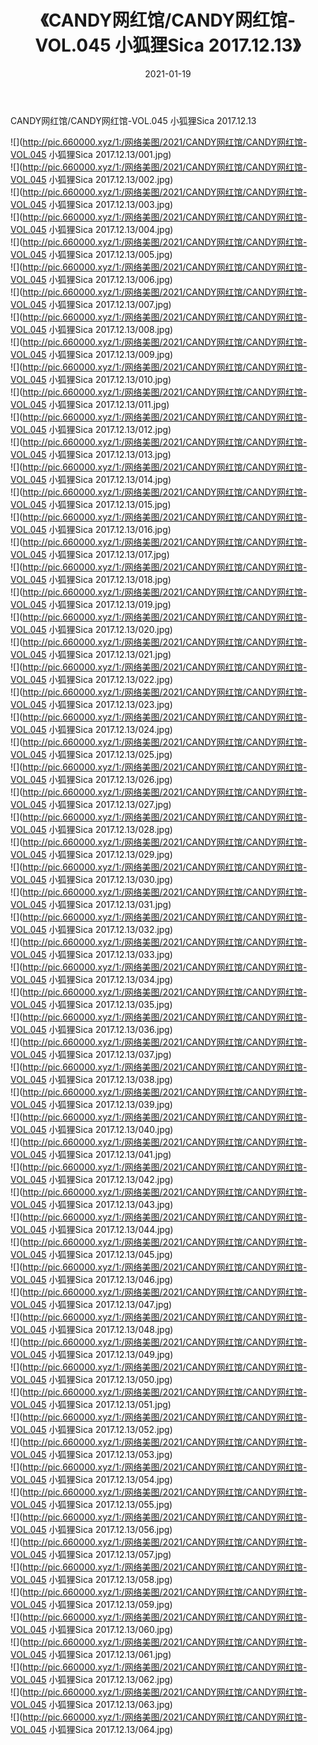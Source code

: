 ﻿---
layout: post
title:  《CANDY网红馆/CANDY网红馆-VOL.045 小狐狸Sica 2017.12.13》
date:   2021-01-19
img: http://pic.660000.xyz/1:/网络美图/2021/CANDY网红馆/CANDY网红馆-VOL.045 小狐狸Sica 2017.12.13/000.jpg
categories: [美女, 清纯, 唯美]
---

CANDY网红馆/CANDY网红馆-VOL.045 小狐狸Sica 2017.12.13

 ![](http://pic.660000.xyz/1:/网络美图/2021/CANDY网红馆/CANDY网红馆-VOL.045 小狐狸Sica 2017.12.13/001.jpg) <br>![](http://pic.660000.xyz/1:/网络美图/2021/CANDY网红馆/CANDY网红馆-VOL.045 小狐狸Sica 2017.12.13/002.jpg) <br>![](http://pic.660000.xyz/1:/网络美图/2021/CANDY网红馆/CANDY网红馆-VOL.045 小狐狸Sica 2017.12.13/003.jpg) <br>![](http://pic.660000.xyz/1:/网络美图/2021/CANDY网红馆/CANDY网红馆-VOL.045 小狐狸Sica 2017.12.13/004.jpg) <br>![](http://pic.660000.xyz/1:/网络美图/2021/CANDY网红馆/CANDY网红馆-VOL.045 小狐狸Sica 2017.12.13/005.jpg) <br>![](http://pic.660000.xyz/1:/网络美图/2021/CANDY网红馆/CANDY网红馆-VOL.045 小狐狸Sica 2017.12.13/006.jpg) <br>![](http://pic.660000.xyz/1:/网络美图/2021/CANDY网红馆/CANDY网红馆-VOL.045 小狐狸Sica 2017.12.13/007.jpg) <br>![](http://pic.660000.xyz/1:/网络美图/2021/CANDY网红馆/CANDY网红馆-VOL.045 小狐狸Sica 2017.12.13/008.jpg) <br>![](http://pic.660000.xyz/1:/网络美图/2021/CANDY网红馆/CANDY网红馆-VOL.045 小狐狸Sica 2017.12.13/009.jpg) <br>![](http://pic.660000.xyz/1:/网络美图/2021/CANDY网红馆/CANDY网红馆-VOL.045 小狐狸Sica 2017.12.13/010.jpg) <br>![](http://pic.660000.xyz/1:/网络美图/2021/CANDY网红馆/CANDY网红馆-VOL.045 小狐狸Sica 2017.12.13/011.jpg) <br>![](http://pic.660000.xyz/1:/网络美图/2021/CANDY网红馆/CANDY网红馆-VOL.045 小狐狸Sica 2017.12.13/012.jpg) <br>![](http://pic.660000.xyz/1:/网络美图/2021/CANDY网红馆/CANDY网红馆-VOL.045 小狐狸Sica 2017.12.13/013.jpg) <br>![](http://pic.660000.xyz/1:/网络美图/2021/CANDY网红馆/CANDY网红馆-VOL.045 小狐狸Sica 2017.12.13/014.jpg) <br>![](http://pic.660000.xyz/1:/网络美图/2021/CANDY网红馆/CANDY网红馆-VOL.045 小狐狸Sica 2017.12.13/015.jpg) <br>![](http://pic.660000.xyz/1:/网络美图/2021/CANDY网红馆/CANDY网红馆-VOL.045 小狐狸Sica 2017.12.13/016.jpg) <br>![](http://pic.660000.xyz/1:/网络美图/2021/CANDY网红馆/CANDY网红馆-VOL.045 小狐狸Sica 2017.12.13/017.jpg) <br>![](http://pic.660000.xyz/1:/网络美图/2021/CANDY网红馆/CANDY网红馆-VOL.045 小狐狸Sica 2017.12.13/018.jpg) <br>![](http://pic.660000.xyz/1:/网络美图/2021/CANDY网红馆/CANDY网红馆-VOL.045 小狐狸Sica 2017.12.13/019.jpg) <br>![](http://pic.660000.xyz/1:/网络美图/2021/CANDY网红馆/CANDY网红馆-VOL.045 小狐狸Sica 2017.12.13/020.jpg) <br>![](http://pic.660000.xyz/1:/网络美图/2021/CANDY网红馆/CANDY网红馆-VOL.045 小狐狸Sica 2017.12.13/021.jpg) <br>![](http://pic.660000.xyz/1:/网络美图/2021/CANDY网红馆/CANDY网红馆-VOL.045 小狐狸Sica 2017.12.13/022.jpg) <br>![](http://pic.660000.xyz/1:/网络美图/2021/CANDY网红馆/CANDY网红馆-VOL.045 小狐狸Sica 2017.12.13/023.jpg) <br>![](http://pic.660000.xyz/1:/网络美图/2021/CANDY网红馆/CANDY网红馆-VOL.045 小狐狸Sica 2017.12.13/024.jpg) <br>![](http://pic.660000.xyz/1:/网络美图/2021/CANDY网红馆/CANDY网红馆-VOL.045 小狐狸Sica 2017.12.13/025.jpg) <br>![](http://pic.660000.xyz/1:/网络美图/2021/CANDY网红馆/CANDY网红馆-VOL.045 小狐狸Sica 2017.12.13/026.jpg) <br>![](http://pic.660000.xyz/1:/网络美图/2021/CANDY网红馆/CANDY网红馆-VOL.045 小狐狸Sica 2017.12.13/027.jpg) <br>![](http://pic.660000.xyz/1:/网络美图/2021/CANDY网红馆/CANDY网红馆-VOL.045 小狐狸Sica 2017.12.13/028.jpg) <br>![](http://pic.660000.xyz/1:/网络美图/2021/CANDY网红馆/CANDY网红馆-VOL.045 小狐狸Sica 2017.12.13/029.jpg) <br>![](http://pic.660000.xyz/1:/网络美图/2021/CANDY网红馆/CANDY网红馆-VOL.045 小狐狸Sica 2017.12.13/030.jpg) <br>![](http://pic.660000.xyz/1:/网络美图/2021/CANDY网红馆/CANDY网红馆-VOL.045 小狐狸Sica 2017.12.13/031.jpg) <br>![](http://pic.660000.xyz/1:/网络美图/2021/CANDY网红馆/CANDY网红馆-VOL.045 小狐狸Sica 2017.12.13/032.jpg) <br>![](http://pic.660000.xyz/1:/网络美图/2021/CANDY网红馆/CANDY网红馆-VOL.045 小狐狸Sica 2017.12.13/033.jpg) <br>![](http://pic.660000.xyz/1:/网络美图/2021/CANDY网红馆/CANDY网红馆-VOL.045 小狐狸Sica 2017.12.13/034.jpg) <br>![](http://pic.660000.xyz/1:/网络美图/2021/CANDY网红馆/CANDY网红馆-VOL.045 小狐狸Sica 2017.12.13/035.jpg) <br>![](http://pic.660000.xyz/1:/网络美图/2021/CANDY网红馆/CANDY网红馆-VOL.045 小狐狸Sica 2017.12.13/036.jpg) <br>![](http://pic.660000.xyz/1:/网络美图/2021/CANDY网红馆/CANDY网红馆-VOL.045 小狐狸Sica 2017.12.13/037.jpg) <br>![](http://pic.660000.xyz/1:/网络美图/2021/CANDY网红馆/CANDY网红馆-VOL.045 小狐狸Sica 2017.12.13/038.jpg) <br>![](http://pic.660000.xyz/1:/网络美图/2021/CANDY网红馆/CANDY网红馆-VOL.045 小狐狸Sica 2017.12.13/039.jpg) <br>![](http://pic.660000.xyz/1:/网络美图/2021/CANDY网红馆/CANDY网红馆-VOL.045 小狐狸Sica 2017.12.13/040.jpg) <br>![](http://pic.660000.xyz/1:/网络美图/2021/CANDY网红馆/CANDY网红馆-VOL.045 小狐狸Sica 2017.12.13/041.jpg) <br>![](http://pic.660000.xyz/1:/网络美图/2021/CANDY网红馆/CANDY网红馆-VOL.045 小狐狸Sica 2017.12.13/042.jpg) <br>![](http://pic.660000.xyz/1:/网络美图/2021/CANDY网红馆/CANDY网红馆-VOL.045 小狐狸Sica 2017.12.13/043.jpg) <br>![](http://pic.660000.xyz/1:/网络美图/2021/CANDY网红馆/CANDY网红馆-VOL.045 小狐狸Sica 2017.12.13/044.jpg) <br>![](http://pic.660000.xyz/1:/网络美图/2021/CANDY网红馆/CANDY网红馆-VOL.045 小狐狸Sica 2017.12.13/045.jpg) <br>![](http://pic.660000.xyz/1:/网络美图/2021/CANDY网红馆/CANDY网红馆-VOL.045 小狐狸Sica 2017.12.13/046.jpg) <br>![](http://pic.660000.xyz/1:/网络美图/2021/CANDY网红馆/CANDY网红馆-VOL.045 小狐狸Sica 2017.12.13/047.jpg) <br>![](http://pic.660000.xyz/1:/网络美图/2021/CANDY网红馆/CANDY网红馆-VOL.045 小狐狸Sica 2017.12.13/048.jpg) <br>![](http://pic.660000.xyz/1:/网络美图/2021/CANDY网红馆/CANDY网红馆-VOL.045 小狐狸Sica 2017.12.13/049.jpg) <br>![](http://pic.660000.xyz/1:/网络美图/2021/CANDY网红馆/CANDY网红馆-VOL.045 小狐狸Sica 2017.12.13/050.jpg) <br>![](http://pic.660000.xyz/1:/网络美图/2021/CANDY网红馆/CANDY网红馆-VOL.045 小狐狸Sica 2017.12.13/051.jpg) <br>![](http://pic.660000.xyz/1:/网络美图/2021/CANDY网红馆/CANDY网红馆-VOL.045 小狐狸Sica 2017.12.13/052.jpg) <br>![](http://pic.660000.xyz/1:/网络美图/2021/CANDY网红馆/CANDY网红馆-VOL.045 小狐狸Sica 2017.12.13/053.jpg) <br>![](http://pic.660000.xyz/1:/网络美图/2021/CANDY网红馆/CANDY网红馆-VOL.045 小狐狸Sica 2017.12.13/054.jpg) <br>![](http://pic.660000.xyz/1:/网络美图/2021/CANDY网红馆/CANDY网红馆-VOL.045 小狐狸Sica 2017.12.13/055.jpg) <br>![](http://pic.660000.xyz/1:/网络美图/2021/CANDY网红馆/CANDY网红馆-VOL.045 小狐狸Sica 2017.12.13/056.jpg) <br>![](http://pic.660000.xyz/1:/网络美图/2021/CANDY网红馆/CANDY网红馆-VOL.045 小狐狸Sica 2017.12.13/057.jpg) <br>![](http://pic.660000.xyz/1:/网络美图/2021/CANDY网红馆/CANDY网红馆-VOL.045 小狐狸Sica 2017.12.13/058.jpg) <br>![](http://pic.660000.xyz/1:/网络美图/2021/CANDY网红馆/CANDY网红馆-VOL.045 小狐狸Sica 2017.12.13/059.jpg) <br>![](http://pic.660000.xyz/1:/网络美图/2021/CANDY网红馆/CANDY网红馆-VOL.045 小狐狸Sica 2017.12.13/060.jpg) <br>![](http://pic.660000.xyz/1:/网络美图/2021/CANDY网红馆/CANDY网红馆-VOL.045 小狐狸Sica 2017.12.13/061.jpg) <br>![](http://pic.660000.xyz/1:/网络美图/2021/CANDY网红馆/CANDY网红馆-VOL.045 小狐狸Sica 2017.12.13/062.jpg) <br>![](http://pic.660000.xyz/1:/网络美图/2021/CANDY网红馆/CANDY网红馆-VOL.045 小狐狸Sica 2017.12.13/063.jpg) <br>![](http://pic.660000.xyz/1:/网络美图/2021/CANDY网红馆/CANDY网红馆-VOL.045 小狐狸Sica 2017.12.13/064.jpg) <br>